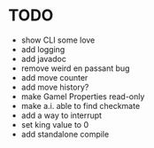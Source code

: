 # TODO

- show CLI some love
- add logging
- add javadoc
- remove weird en passant bug
- add move counter
- add move history?
- make GameI Properties read-only
- make a.i. able to find checkmate
- add a way to interrupt
- set king value to 0
- add standalone compile
